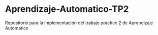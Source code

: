 # Aprendizaje-Automatico-TP2
 Repositorio para la implementación del trabajo practico 2 de Aprendizaje Automatico
